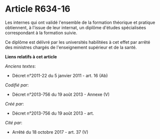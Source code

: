 # Article R634-16

Les internes qui ont validé l'ensemble de la formation théorique et pratique obtiennent, à l'issue de leur internat, un
diplôme d'études spécialisées correspondant à la formation suivie.

Ce diplôme est délivré par les universités habilitées à cet effet par arrêté des ministres chargés de l'enseignement
supérieur et de la santé.

**Liens relatifs à cet article**

_Anciens textes_:

  - Décret n°2011-22 du 5 janvier 2011 - art. 16 (Ab)

_Codifié par_:

  - Décret n°2013-756 du 19 août 2013 -  Annexe (V)

_Créé par_:

  - Décret n°2013-756 du 19 août 2013 - art.

_Cité par_:

  - Arrêté du 18 octobre 2017 - art. 37 (V)
